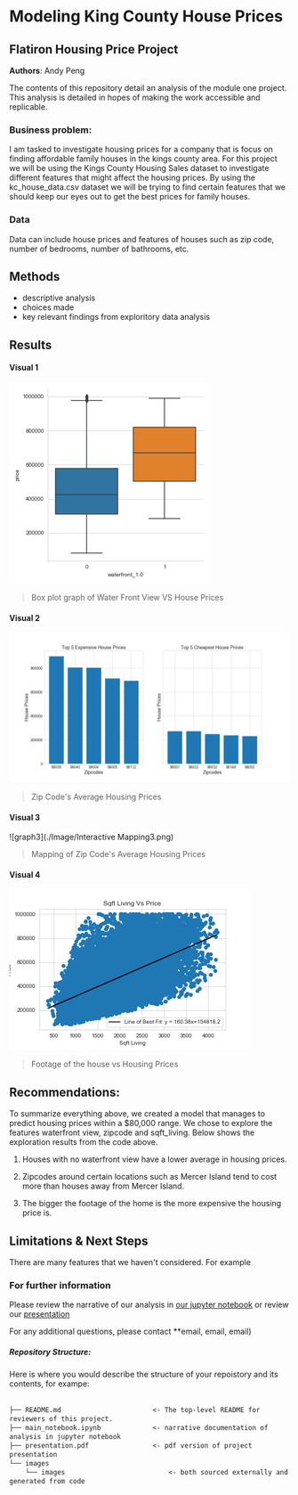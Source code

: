 # Modeling King County House Prices
## Flatiron Housing Price Project

**Authors**: Andy Peng

The contents of this repository detail an analysis of the module one project. This analysis is detailed in hopes of making the work accessible and replicable.


### Business problem:

I am tasked to investigate housing prices for a company that is focus on finding affordable family houses in the kings county area. For this project we will be using the Kings County Housing Sales dataset to investigate different features that might affect the housing prices. By using the kc_house_data.csv dataset we will be trying to find certain features that we should keep our eyes out to get the best prices for family houses.


### Data
Data can include house prices and features of houses such as zip code, number of bedrooms, number of bathrooms, etc.


## Methods
- descriptive analysis
- choices made
- key relevant findings from exploritory data analysis

## Results


#### Visual 1
![graph1](./Image/WaterFrontView.png)
> Box plot graph of Water Front View VS House Prices

#### Visual 2
![graph2](./Image/zipcodes.png)
> Zip Code's Average Housing Prices

#### Visual 3
![graph3](./Image/Interactive Mapping3.png)
> Mapping of Zip Code's Average Housing Prices

#### Visual 4
![graph4](./Image/SqftLivingPrice.png)
> Footage of the house vs Housing Prices


## Recommendations:

To summarize everything above, we created a model that manages to predict housing prices within a $80,000 range. We chose to explore the features waterfront view, zipcode and sqft_living. Below shows the exploration results from the code above.

1) Houses with no waterfront view have a lower average in housing prices.

2) Zipcodes around certain locations such as Mercer Island tend to cost more than houses away from Mercer Island.

3) The bigger the footage of the home is the more expensive the housing price is.


## Limitations & Next Steps

There are many features that we haven't considered. For example 


### For further information
Please review the narrative of our analysis in [our jupyter notebook](./main_notebook.ipynb) or review our [presentation](./SampleProjectSlides.pdf)

For any additional questions, please contact **email, email, email)


##### Repository Structure:

Here is where you would describe the structure of your repoistory and its contents, for exampe:

```

├── README.md                       <- The top-level README for reviewers of this project.
├── main_notebook.ipynb             <- narrative documentation of analysis in jupyter notebook
├── presentation.pdf                <- pdf version of project presentation
└── images
    └── images                          <- both sourced externally and generated from code

```
